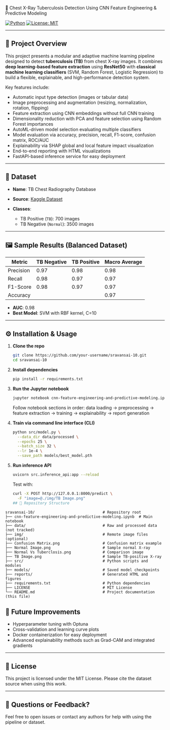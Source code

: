 
🧠 Chest X-Ray Tuberculosis Detection Using CNN Feature Engineering & Predictive Modeling

[![Python](https://img.shields.io/badge/python-3.8%2B-blue)]()
[![License: MIT](https://img.shields.io/badge/license-MIT-green)]()

---

## 📌 Project Overview

This project presents a modular and adaptive machine learning pipeline designed to detect **tuberculosis (TB)** from chest X-ray images. It combines **deep learning-based feature extraction** using **ResNet50** with **classical machine learning classifiers** (SVM, Random Forest, Logistic Regression) to build a flexible, explainable, and high-performance detection system.

Key features include:

* Automatic input type detection (images or tabular data)
* Image preprocessing and augmentation (resizing, normalization, rotation, flipping)
* Feature extraction using CNN embeddings without full CNN training
* Dimensionality reduction with PCA and feature selection using Random Forest importances
* AutoML-driven model selection evaluating multiple classifiers
* Model evaluation via accuracy, precision, recall, F1-score, confusion matrix, ROC/AUC
* Explainability via SHAP global and local feature impact visualization
* End-to-end reporting with HTML visualizations
* FastAPI-based inference service for easy deployment

---

## 📁 Dataset

* **Name**: TB Chest Radiography Database
* **Source**: [Kaggle Dataset](https://www.kaggle.com/datasets/tawsifurrahman/tuberculosis-tb-chest-xray-dataset)
* **Classes**:

  * TB Positive (`TB`): 700 images
  * TB Negative (`Normal`): 3500 images

---

## 🖼️ Sample Results (Balanced Dataset)

| Metric    | TB Negative | TB Positive | Macro Average |
| --------- | ----------- | ----------- | ------------- |
| Precision | 0.97        | 0.98        | 0.98          |
| Recall    | 0.98        | 0.97        | 0.97          |
| F1-Score  | 0.98        | 0.97        | 0.97          |
| Accuracy  |             |             | 0.97          |

* **AUC**: 0.98
* **Best Model**: SVM with RBF kernel, C=10

---

## ⚙️ Installation & Usage

1. **Clone the repo**

   ```bash
   git clone https://github.com/your-username/sravansai-10.git
   cd sravansai-10
   ```

2. **Install dependencies**

   ```bash
   pip install -r requirements.txt
   ```

3. **Run the Jupyter notebook**

   ```bash
   jupyter notebook cnn-feature-engineering-and-predictive-modeling.ipynb
   ```

   Follow notebook sections in order: data loading → preprocessing → feature extraction → training → explainability → report generation

4. **Train via command line interface (CLI)**

   ```bash
   python src/model.py \
     --data_dir data/processed \
     --epochs 25 \
     --batch_size 32 \
     --lr 1e-4 \
     --save_path models/best_model.pth
   ```

5. **Run inference API**

   ```bash
   uvicorn src.inference_api:app --reload
   ```

   Test with:

   ```bash
   curl -X POST http://127.0.0.1:8000/predict \
     -F "image=@./img/TB Image.png"
   ## 📂 Repository Structure
```
sravansai-10/                              # Repository root
├── cnn-feature-engineering-and-predictive-modeling.ipynb  # Main notebook
├── data/                                  # Raw and processed data (not tracked)
├── img/                                   # Remote image files (optional)
├── Confusion Matrix.png                   # Confusion matrix example
├── Normal Image.png                       # Sample normal X-ray
├── Normal Vs Tuberclosis.png              # Comparison image
├── TB Image.png                           # Sample TB-positive X-ray
├── src/                                   # Python scripts and modules
├── models/                                # Saved model checkpoints
├── reports/                               # Generated HTML and figures
├── requirements.txt                       # Python dependencies
├── LICENSE                                # MIT License
└── README.md                              # Project documentation (this file)
   ```

## 🔧 Future Improvements

* Hyperparameter tuning with Optuna
* Cross-validation and learning curve plots
* Docker containerization for easy deployment
* Advanced explainability methods such as Grad-CAM and integrated gradients

---

## 📜 License

This project is licensed under the MIT License. Please cite the dataset source when using this work.

---

## 🙋 Questions or Feedback?

Feel free to open issues or contact any authors for help with using the pipeline or dataset.

